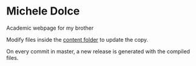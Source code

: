 # Michele Dolce

Academic webpage for my brother

Modify files inside the [content folder](./content) to update the copy.

On every commit in master, a new release is generated with the compiled files.
